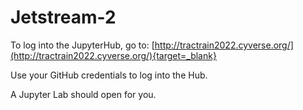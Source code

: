 # Jetstream-2

To log into the JupyterHub, go to: [http://tractrain2022.cyverse.org/](http://tractrain2022.cyverse.org/){target=_blank}

Use your GitHub credentials to log into the Hub.

A Jupyter Lab should open for you.